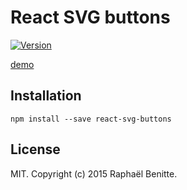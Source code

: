 # React SVG buttons

[![Version][npm-image]][npm-url]

[demo](http://plouc.github.io/react-svg-buttons/)

## Installation

```
npm install --save react-svg-buttons
```

## License

MIT. Copyright (c) 2015 Raphaël Benitte.

[npm-image]: https://img.shields.io/npm/v/react-svg-buttons.svg?style=flat-square
[npm-url]:   https://www.npmjs.org/package/react-svg-buttons
